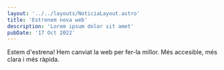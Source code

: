 ```yaml
---
layout: '../../layouts/NoticiaLayout.astro'
title: 'Estrenem nova web'
description: 'Lorem ipsum dolor sit amet'
pubDate: '17 Oct 2022'
---
```


Estem d'estrena! Hem canviat la web per fer-la millor. Més accesible, més clara i més ràpida.
